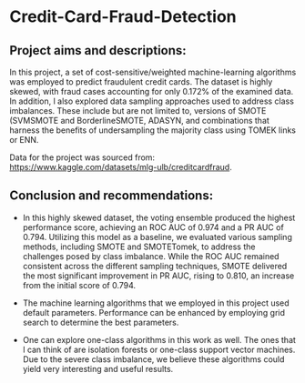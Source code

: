 # Credit-Card-Fraud-Detection
## Project aims and descriptions:
In this project, a set of cost-sensitive/weighted machine-learning algorithms was employed to predict fraudulent credit cards. The dataset is highly skewed, with fraud cases accounting for only 0.172% of the examined data.  In addition, l also explored data sampling approaches used to address class imbalances. These include but are not limited to, versions of SMOTE (SVMSMOTE and BorderlineSMOTE, ADASYN, and combinations that harness the benefits of undersampling the majority class using TOMEK links or ENN.

 Data for the project was sourced from: https://www.kaggle.com/datasets/mlg-ulb/creditcardfraud.

 ## Conclusion and recommendations:
 - In this highly skewed dataset, the voting ensemble produced the highest performance score, achieving an ROC AUC of 0.974 and a PR AUC of 0.794. Utilizing this model as a baseline, we evaluated various sampling methods, including SMOTE and SMOTETomek, to address the challenges posed by class imbalance. While the ROC AUC remained consistent across the different sampling techniques, SMOTE delivered the most significant improvement in PR AUC, rising to 0.810, an increase from the initial score of 0.794.

- The machine learning algorithms that we employed in this project used default parameters. Performance can be enhanced by employing grid search to determine the best parameters. 

- One can explore one-class algorithms in this work as well. The ones that l can think of are isolation forests or one-class support vector machines. Due to the severe class imbalance, we believe these algorithms could yield very interesting and useful results. 
